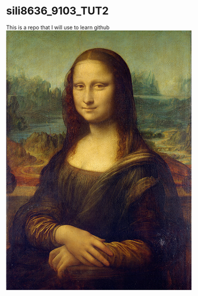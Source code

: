 # sili8636_9103_TUT2

This is a repo that I will use to learn github
![An image of the Mona Lisa](readmeImages/Mona_Lisa_by_Leonardo_da_Vinci_500_x_700.jpg)